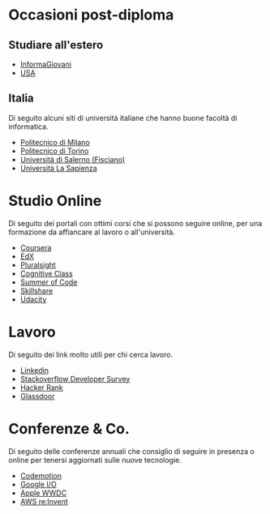 # Occasioni post-diploma

## Studiare all'estero
- [InformaGiovani](http://www.informagiovaniroma.it/estero/approfondimenti/studiare-all-estero)
- [USA](https://gradadmissions.mit.edu/applications/international-applicants)


## Italia
Di seguito alcuni siti di università italiane che hanno buone facoltà di informatica.
- [Politecnico di Milano](http://www.poliorientami.polimi.it/come-si-accede/ingegneria/infografica/)
- [Politecnico di Torino](http://orienta.polito.it/it/iscrizione)
- [Università di Salerno (Fisciano)](https://web.unisa.it/didattica/immatricolazioni/informazioni)
- [Università La Sapienza](https://www.uniroma1.it/it/pagina-strutturale/corsi-e-iscrizioni)

# Studio Online
Di seguito dei portali con ottimi corsi che si possono seguire online, per una formazione da affiancare al lavoro o all'università.
- [Coursera](https://www.coursera.org)
- [EdX](https://www.edx.org/)
- [Pluralsight](https://www.pluralsight.com/)
- [Cognitive Class](https://courses.cognitiveclass.ai/)
- [Summer of Code](https://summerofcode.withgoogle.com/get-started/)
- [Skillshare](https://www.skillshare.com/)
- [Udacity](https://www.udacity.com/)

# Lavoro
Di seguito dei link molto utili per chi cerca lavoro.
- [Linkedin](https://www.linkedin.com/)
- [Stackoverflow Developer Survey](https://insights.stackoverflow.com/survey/2020)
- [Hacker Rank](https://www.hackerrank.com/)
- [Glassdoor](https://www.glassdoor.it/)

# Conferenze & Co.
Di seguito delle conferenze annuali che consiglio di seguire in presenza o online per tenersi aggiornati sulle nuove tecnologie.
- [Codemotion](https://www.codemotion.com/)
- [Google I/O](https://events.google.com/io/)
- [Apple WWDC](https://developer.apple.com/wwdc21/)
- [AWS re:Invent](https://reinvent.awsevents.com/)

<!--stackedit_data:
eyJoaXN0b3J5IjpbLTg1MTIxOTkwOCwxNzgwNDgzNzU4LDI1ND
AyNTI5M119
-->